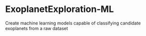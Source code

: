 # ExoplanetExploration-ML
Create machine learning models capable of classifying candidate exoplanets from a raw dataset
